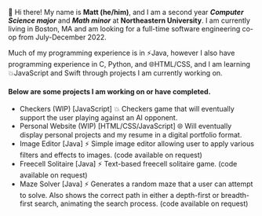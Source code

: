👋 Hi there! My name is **Matt (he/him)**, and I am a second year ***Computer Science major*** and ***Math minor*** at **Northeastern University**. I am currently living in Boston, MA and am looking for a full-time software engineering co-op from July-December 2022.

Much of my programming experience is in ⚡Java, however I also have programming experience in C, Python, and 🌐HTML/CSS, and I am learning 💥JavaScript and Swift through projects I am currently working on.

#### Below are some projects I am working on or have completed.
* Checkers (WIP) [JavaScript] 💥 Checkers game that will eventually support the user playing against an AI opponent.
* Personal Website (WIP) [HTML/CSS/JavaScript] 🌐 Will eventually display personal projects and my resume in a digital portfolio format.
* Image Editor [Java] ⚡ Simple image editor allowing user to apply various filters and effects to images. (code available on request)
* Freecell Solitaire [Java] ⚡ Text-based freecell solitaire game. (code available on request)
* Maze Solver [Java] ⚡ Generates a random maze that a user can attempt to solve. Also shows the correct path in either a depth-first or breadth-first search, animating the search process. (code available on request)

<!--
**mattkeefer/mattkeefer** is a ✨ _special_ ✨ repository because its `README.md` (this file) appears on your GitHub profile.

Here are some ideas to get you started:

- 🔭 I’m currently working on ...
- 🌱 I’m currently learning ...
- 👯 I’m looking to collaborate on ...
- 🤔 I’m looking for help with ...
- 💬 Ask me about ...
- 📫 How to reach me: ...
- 😄 Pronouns: ...
- ⚡ Fun fact: ...
💥🌐🪐🌟🔥💡

-->
